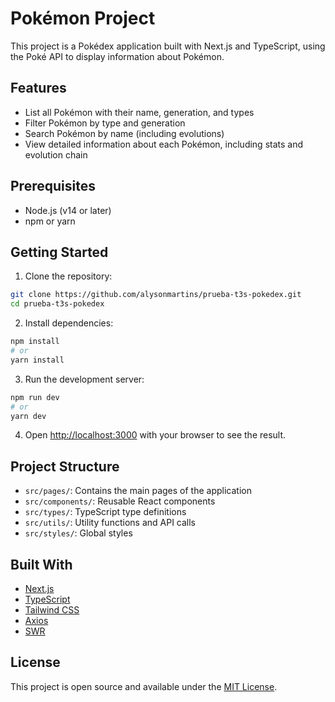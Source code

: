 # Pokémon Project

This project is a Pokédex application built with Next.js and TypeScript, using the Poké API to display information about Pokémon.

## Features

- List all Pokémon with their name, generation, and types
- Filter Pokémon by type and generation
- Search Pokémon by name (including evolutions)
- View detailed information about each Pokémon, including stats and evolution chain

## Prerequisites

- Node.js (v14 or later)
- npm or yarn

## Getting Started

1. Clone the repository:

```bash
git clone https://github.com/alysonmartins/prueba-t3s-pokedex.git
cd prueba-t3s-pokedex
```

2. Install dependencies:

```bash
npm install
# or
yarn install
```

3. Run the development server:

```bash
npm run dev
# or
yarn dev
```

4. Open [http://localhost:3000](http://localhost:3000) with your browser to see the result.

## Project Structure

- `src/pages/`: Contains the main pages of the application
- `src/components/`: Reusable React components
- `src/types/`: TypeScript type definitions
- `src/utils/`: Utility functions and API calls
- `src/styles/`: Global styles

## Built With

- [Next.js](https://nextjs.org/)
- [TypeScript](https://www.typescriptlang.org/)
- [Tailwind CSS](https://tailwindcss.com/)
- [Axios](https://axios-http.com/)
- [SWR](https://swr.vercel.app/)

## License

This project is open source and available under the [MIT License](LICENSE).